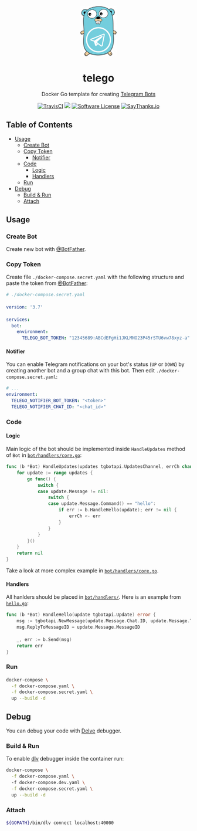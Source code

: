 <p align="center">
    <a href="https://github.com/mitinarseny/telego">
        <img src="_assets/logo.png" alt="telego logo" width="20%" />
    </a>
    <h1 align="center">telego</h1>
    <p align="center">Docker Go template for creating <a href="https://core.telegram.org/bots">Telegram Bots</a></p>
    <p align="center">
      <a href="https://travis-ci.org/mitinarseny/telego"><img alt="TravisCI" src="https://img.shields.io/travis/mitinarseny/telego/master.svg?style=flat-square&logo=travis-ci"></a>
      <a href="https://golangci.com/r/github.com/mitinarseny/telego"><img src="https://golangci.com/badges/github.com/mitinarseny/telego.svg"></a>
      <a href="/LICENSE.md"><img alt="Software License" src="https://img.shields.io/badge/license-MIT-brightgreen.svg?style=flat-square"></a>
      <a href="https://saythanks.io/to/mitinarseny"><img alt="SayThanks.io" src="https://img.shields.io/badge/say-thanks-9933ff.svg?style=flat-square"></a>
    </p>
</p>

## Table of Contents
* [Usage](#usage)
  * [Create Bot](#create-bot)
  * [Copy Token](#copy-token)
    * [Notifier](#notifier)
  * [Code](#code)
    * [Logic](#logic)
    * [Handlers](#handlers)
  * [Run](#run)
* [Debug](#debug)
  * [Build & Run](#build--run)
  * [Attach](#attach)

## Usage
### Create Bot
Create new bot with [@BotFather](https://t.me/BotFather).
### Copy Token
Create file `./docker-compose.secret.yaml` with the following structure and paste the token from [@BotFather](https://t.me/BotFather):
```yaml
# ./docker-compose.secret.yaml

version: '3.7'

services:
  bot:
    environment:
      TELEGO_BOT_TOKEN: "12345689:ABCdEFgHi1JKLMNO23P45rSTU6vw78xyz-a"
```
#### Notifier
You can enable Telegram notifications on your bot's status (`UP` or `DOWN`) by creating another bot and a group chat with this bot. Then edit `./docker-compose.secret.yaml`:
```yaml
# ...
environment:
  TELEGO_NOTIFIER_BOT_TOKEN: "<token>"
  TELEGO_NOTIFIER_CHAT_ID: "<chat_id>"
```
### Code
#### Logic
Main logic of the bot should be implemented inside `HandleUpdates` method of `Bot` in [`bot/handlers/core.go`](bot/handlers/core.go):
```go
func (b *Bot) HandleUpdates(updates tgbotapi.UpdatesChannel, errCh chan <- error) error {
    for update := range updates {
        go func() {
            switch {
            case update.Message != nil:
                switch {
                case update.Message.Command() == "hello":
                    if err := b.HandleHello(update); err != nil {
                        errCh <- err
                    }
                }
            }
        }()
    }
    return nil
}
```
Take a look at more complex example in [`bot/handlers/core.go`](bot/handlers/core.go).
#### Handlers
All hanlders should be placed in [`bot/handlers/`](bot/handlers). Here is an example from [`hello.go`](bot/handlers/hello.go):
```go
func (b *Bot) HandleHello(update tgbotapi.Update) error {
    msg := tgbotapi.NewMessage(update.Message.Chat.ID, update.Message.Text)
    msg.ReplyToMessageID = update.Message.MessageID

    _, err := b.Send(msg)
    return err
}
```
### Run
```bash
docker-compose \
  -f docker-compose.yaml \
  -f docker-compose.secret.yaml \
  up --build -d
```

## Debug
You can debug your code with [Delve](https://github.com/go-delve/delve) debugger. 
### Build & Run
To enable [dlv](https://github.com/go-delve/delve) debugger inside the container run:
```bash
docker-compose \
  -f docker-compose.yaml \ 
  -f docker-compose.dev.yaml \
  -f docker-compose.secret.yaml \
  up --build -d
``` 
### Attach
```bash
${GOPATH}/bin/dlv connect localhost:40000
```
